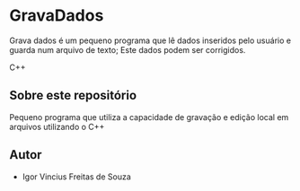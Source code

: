 # GravaDados

Grava dados é um pequeno programa que lê dados inseridos pelo usuário e guarda num arquivo de texto; Este dados podem ser corrigidos.

C++
## Sobre este repositório

Pequeno programa que utiliza a capacidade de gravação e edição local em arquivos utilizando o C++

## Autor

* Igor Vincius Freitas de Souza
